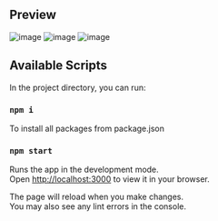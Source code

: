 ## Preview 

![image](https://github.com/Goddo-ro/markdown_editor/assets/98981618/cef1bd7a-4eae-4c77-a612-c096c44b60e0)
![image](https://github.com/Goddo-ro/markdown_editor/assets/98981618/9f2991d1-4b1f-4ca7-8a1c-d038acd1a26d)
![image](https://github.com/Goddo-ro/markdown_editor/assets/98981618/8e597194-f226-4737-a40a-716c2982cbf9)

## Available Scripts

In the project directory, you can run:

### `npm i`

To install all packages from package.json

### `npm start`

Runs the app in the development mode.\
Open [http://localhost:3000](http://localhost:3000) to view it in your browser.

The page will reload when you make changes.\
You may also see any lint errors in the console.

